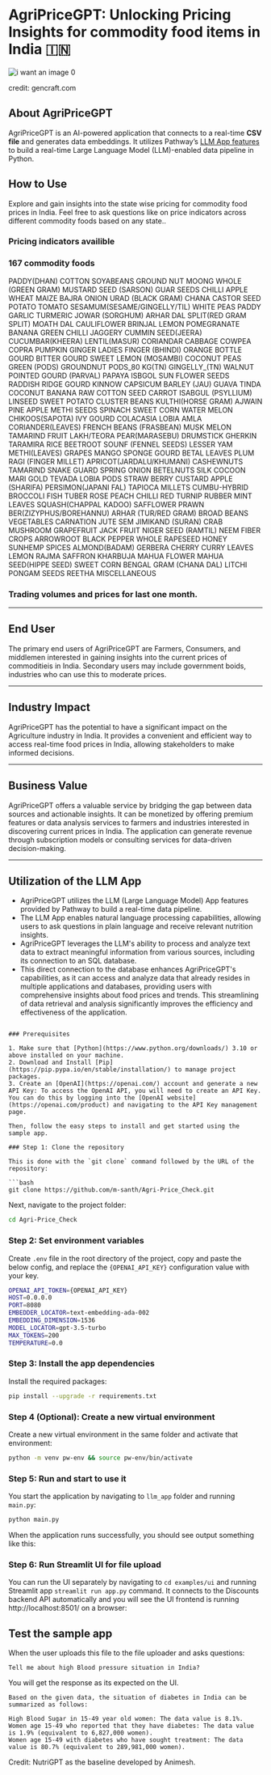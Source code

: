 # AgriPriceGPT: Unlocking Pricing Insights for commodity food items in India 🇮🇳

![i want an image 0](https://github.com/m-santh/Agri-Price_Check/assets/8970135/58cd6be4-622b-4d3d-a815-871d19222096)

credit: gencraft.com

## About AgriPriceGPT
AgriPriceGPT is an AI-powered application that connects to a real-time **CSV file** and generates data embeddings. It utilizes Pathway’s [LLM App features](https://github.com/pathwaycom/llm-app) to build a real-time Large Language Model (LLM)-enabled data pipeline in Python.

## How to Use

Explore and gain insights into the state wise pricing for commodity food prices in India. Feel free to ask questions like on price indicators across different commodity foods based on any state.. 

### Pricing indicators availible

### 167 commodity foods
PADDY(DHAN)
COTTON
SOYABEANS
GROUND NUT
MOONG WHOLE (GREEN GRAM)
MUSTARD SEED (SARSON)
GUAR SEEDS
CHILLI
APPLE
WHEAT
MAIZE
BAJRA
ONION
URAD (BLACK GRAM)
CHANA
CASTOR SEED
POTATO
TOMATO
SESAMUM(SESAME/GINGELLY/TIL)
WHITE PEAS
PADDY
GARLIC
TURMERIC
JOWAR (SORGHUM)
ARHAR DAL SPLIT(RED GRAM SPLIT)
MOATH DAL
CAULIFLOWER
BRINJAL
LEMON
POMEGRANATE
BANANA
GREEN CHILLI
JAGGERY
CUMMIN SEED(JEERA)
CUCUMBAR(KHEERA)
LENTIL(MASUR)
CORIANDAR
CABBAGE
COWPEA
COPRA
PUMPKIN
GINGER
LADIES FINGER (BHINDI)
ORANGE
BOTTLE GOURD
BITTER GOURD
SWEET LEMON (MOSAMBI)
COCONUT
PEAS GREEN (PODS)
GROUNDNUT PODS_80 KG(TN)
GINGELLY_(TN)
WALNUT
POINTED GOURD (PARVAL)
PAPAYA
ISBGOL
SUN FLOWER SEEDS
RADDISH
RIDGE GOURD
KINNOW
CAPSICUM
BARLEY (JAU)
GUAVA
TINDA
COCONUT
BANANA RAW
COTTON SEED
CARROT
ISABGUL (PSYLLIUM)
LINSEED
SWEET POTATO
CLUSTER BEANS
KULTHI(HORSE GRAM)
AJWAIN
PINE APPLE
METHI SEEDS
SPINACH
SWEET CORN
WATER MELON
CHIKOOS(SAPOTA)
IVY GOURD
COLACASIA
LOBIA
AMLA
CORIANDER(LEAVES)
FRENCH BEANS (FRASBEAN)
MUSK MELON
TAMARIND FRUIT
LAKH/TEORA
PEAR(MARASEBU)
DRUMSTICK
GHERKIN
TARAMIRA
RICE
BEETROOT
SOUNF (FENNEL SEEDS)
LESSER YAM
METHI(LEAVES)
GRAPES
MANGO
SPONGE GOURD
BETAL LEAVES
PLUM
RAGI (FINGER MILLET)
APRICOT(JARDALU/KHUMANI)
CASHEWNUTS
TAMARIND
SNAKE GUARD
SPRING ONION
BETELNUTS
SILK COCOON
MARI GOLD
TEVADA
LOBIA PODS
STRAW BERRY
CUSTARD APPLE (SHARIFA)
PERSIMON(JAPANI FAL)
TAPIOCA
MILLETS
CUMBU-HYBRID
BROCCOLI
FISH
TUBER ROSE
PEACH
CHILLI RED
TURNIP
RUBBER
MINT LEAVES
SQUASH(CHAPPAL KADOO)
SAFFLOWER
PRAWN
BER(ZIZYPHUS/BOREHANNU)
ARHAR (TUR/RED GRAM)
BROAD BEANS
VEGETABLES
CARNATION
JUTE
SEM
JIMIKAND (SURAN)
CRAB
MUSHROOM
GRAPEFRUIT
JACK FRUIT
NIGER SEED (RAMTIL)
NEEM
FIBER CROPS
ARROWROOT
BLACK PEPPER WHOLE
RAPESEED
HONEY
SUNHEMP
SPICES
ALMOND(BADAM)
GERBERA
CHERRY
CURRY LEAVES
LEMON
RAJMA
SAFFRON
KHARBUJA
MAHUA FLOWER
MAHUA SEED(HIPPE SEED)
SWEET CORN
BENGAL GRAM (CHANA DAL)
LITCHI
PONGAM SEEDS
REETHA
MISCELLANEOUS 

### Trading volumes and prices for last one month.

---

## End User
The primary end users of AgriPriceGPT are Farmers, Consumers, and middlemen interested in gaining insights into the current prices of commoditieis in India. Secondary users may include government boids, industries who can use this to moderate prices.

---

## Industry Impact
AgriPriceGPT has the potential to have a significant impact on the Agriculture industry in India. It provides a convenient and efficient way to access real-time food prices in India, allowing stakeholders to make informed decisions. 

---

## Business Value
AgriPriceGPT offers a valuable service by bridging the gap between data sources and actionable insights. It can be monetized by offering premium features or data analysis services to farmers and industries interested in discovering current prices in India. The application can generate revenue through subscription models or consulting services for data-driven decision-making.

---

## Utilization of the LLM App
- AgriPriceGPT utilizes the LLM (Large Language Model) App features provided by Pathway to build a real-time data pipeline.
- The LLM App enables natural language processing capabilities, allowing users to ask questions in plain language and receive relevant nutrition insights.
- AgriPriceGPT leverages the LLM's ability to process and analyze text data to extract meaningful information from various sources, including its connection to an SQL database.
- This direct connection to the database enhances AgriPriceGPT's capabilities, as it can access and analyze data that already resides in multiple applications and databases, providing users with comprehensive insights about food prices and trends. This streamlining of data retrieval and analysis significantly improves the efficiency and effectiveness of the application.


```

### Prerequisites

1. Make sure that [Python](https://www.python.org/downloads/) 3.10 or above installed on your machine.
2. Download and Install [Pip](https://pip.pypa.io/en/stable/installation/) to manage project packages.
3. Create an [OpenAI](https://openai.com/) account and generate a new API Key: To access the OpenAI API, you will need to create an API Key. You can do this by logging into the [OpenAI website](https://openai.com/product) and navigating to the API Key management page.

Then, follow the easy steps to install and get started using the sample app.

### Step 1: Clone the repository

This is done with the `git clone` command followed by the URL of the repository:

```bash
git clone https://github.com/m-santh/Agri-Price_Check.git
```

Next,  navigate to the project folder:

```bash
cd Agri-Price_Check
```

### Step 2: Set environment variables

Create `.env` file in the root directory of the project, copy and paste the below config, and replace the `{OPENAI_API_KEY}` configuration value with your key. 

```bash
OPENAI_API_TOKEN={OPENAI_API_KEY}
HOST=0.0.0.0
PORT=8080
EMBEDDER_LOCATOR=text-embedding-ada-002
EMBEDDING_DIMENSION=1536
MODEL_LOCATOR=gpt-3.5-turbo
MAX_TOKENS=200
TEMPERATURE=0.0
```

### Step 3: Install the app dependencies

Install the required packages:

```bash
pip install --upgrade -r requirements.txt
```
### Step 4 (Optional): Create a new virtual environment

Create a new virtual environment in the same folder and activate that environment:

```bash
python -m venv pw-env && source pw-env/bin/activate
```

### Step 5: Run and start to use it

You start the application by navigating to `llm_app` folder and running `main.py`:

```bash
python main.py
```

When the application runs successfully, you should see output something like this:


### Step 6: Run Streamlit UI for file upload

You can run the UI separately by navigating to `cd examples/ui` and running Streamlit app
`streamlit run app.py` command. It connects to the Discounts backend API automatically and you will see the UI frontend is running http://localhost:8501/ on a browser:


## Test the sample app


When the user uploads this file to the file uploader and asks questions:

```text
Tell me about high Blood pressure situation in India?
```

You will get the response as its expected on the UI.

```text
Based on the given data, the situation of diabetes in India can be summarized as follows:

High Blood Sugar in 15-49 year old women: The data value is 8.1%.
Women age 15-49 who reported that they have diabetes: The data value is 1.9% (equivalent to 6,827,000 women).
Women age 15-49 with diabetes who have sought treatment: The data value is 80.7% (equivalent to 289,981,000 women).

```

Credit: NutriGPT as the baseline developed by Animesh.
